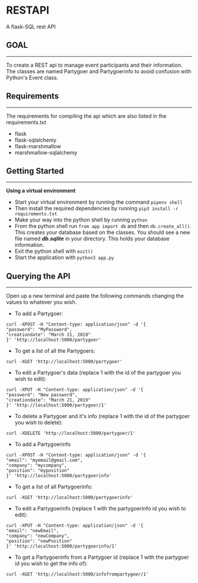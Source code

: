 # RESTAPI
A flask-SQL rest API

GOAL
-----
-----
To create a REST api to manage event participants and their information. The classes are named Partygoer and Partygoerinfo to
avoid confusion with Python's Event class.

Requirements
-------------
-------------
The requirements for compiling the api which are also listed in the requirements.txt
- flask
- flask-sqlalchemy
- flask-marshmallow
- marshmallow-sqlalchemy


Getting Started
---------------
---------------
**Using a virtual environment**

- Start your virtual environment by running the command ```pipenv shell```
- Then install the required dependencies by running ```pip3 install -r requirements.txt```
- Make your way into the python shell by running ```python```
- From the python shell run ```from app import db``` and then ```db.create_all()```. This creates your database based on the classes.
You should see a new file named ***db.sqlite*** in your directory. This holds your database information.
- Exit the python shell with ```exit()```
- Start the application with ```python3 app.py```

Querying the API
---------------
-------------
Open up a new terminal and paste the following commands changing the values to whatever you wish.
- To add a Partygoer:
```
curl -XPOST -H "Content-type: application/json" -d '{
"password": "MyPassword",
"creationdate": "March 21, 2019"
}' 'http://localhost:5000/partygoer'
```
- To get a list of all the Partygoers:
```
curl -XGET 'http://localhost:5000/partygoer'
```

- To edit a Partygoer's data (replace 1 with the id of the partygoer you wish to edit):
```
curl -XPUT -H "Content-type: application/json" -d '{
"password": "New password",
"creationdate": "March 21, 2019"
}' 'http://localhost:5000/partygoer/1'
```
- To delete a Partygoer and it's info (replace 1 with the id of the partygoer you wish to delete):
```
curl -XDELETE 'http://localhost:5000/partygoer/1'
```
- To add a Partygoerinfo
```
curl -XPOST -H "Content-type: application/json" -d '{
"email": "myemail@gmail.com",
"company": "mycompany",
"position": "myposition"
}' 'http://localhost:5000/partygoerinfo'
```
- To get a list of all Partygoerinfo:
```
curl -XGET 'http://localhost:5000/partygoerinfo'
```
- To edit a Partygoerinfo (replace 1 with the partygoerinfo id you wish to edit):
```
curl -XPUT -H "Content-type: application/json" -d '{
"email": "newEmail",
"company": "newCompany",
"position": "newPosition"
}' 'http://localhost:5000/partygoerinfo/1'
```
- To get a Partygoerinfo from a Partygoer id (replace 1 with the partygoer id you wish to get the info of):
```
curl -XGET 'http://localhost:5000/infofrompartygoer/1'
```
